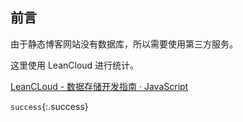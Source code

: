 ## 前言

由于静态博客网站没有数据库，所以需要使用第三方服务。

这里使用 LeanCloud 进行统计。

[LeanCLoud - 数据存储开发指南 · JavaScript](https://leancloud.cn/docs/leanstorage_guide-js.html)

`success`{:.success}